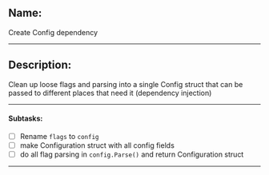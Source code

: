 ## Name:
Create Config dependency

---
## Description:
Clean up loose flags and parsing into a single Config struct that can be passed to different places that need it (dependency injection)

---
#### Subtasks:
- [ ] Rename `flags` to `config`
- [ ] make Configuration struct with all config fields
- [ ] do all flag parsing in `config.Parse()` and return Configuration struct

---